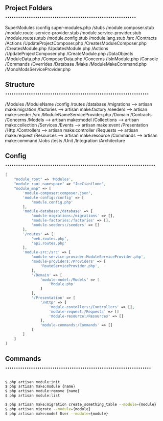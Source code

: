 ## Project Folders .............................................................

SuperModules
    /config
        super-modules.php
    /stubs
        /module.composer.stub
        /module.route-service-provider.stub
        /module.service-provider.stub
        /module.routes.stub
        /module.config.stub
        /module.lang.stub
    /src
        /Contracts
            /Actions
                /UpdateProjectComposer.php
                /CreatesModuleComposer.php
                /CreatesModule.php
                /UpdatesModule.php
        /Actions
            /UpdateProjectComposer.php
            /CreateModule.php
        /DataObjects
            /ModuleData.php
            /ComposerData.php
        /Concerns
            /IsInModule.php
        /Console
            /Commands
                /Overrides
                    /Database
                    /Make
                /ModuleMakeCommand.php        
        /MonoModsServiceProvider.php


## Structure ...................................................................

/Modules
    /ModuleName
        /config
        /routes
        /database
            /migrations --> artisan make:migration
            /factories  --> artisan make:factory
            /seeders    --> artisan make:seeder
        /src
            /ModuleNameServiceProvider.php
            /Domain
                /Contracts
                /Concerns
                /Models --> artisan make:model
                /Collections --> artisan make:collection
            /Services
                /Events --> artisan make:event
            /Presentation
                /Http
                    /Controllers --> artisan make:controller
                    /Requests    --> artisan make:request
                    /Resources   --> artisan make:resource
                /Commands --> artisan make:command 
                /Jobs
        /tests
            /Unit 
            /Integration
            /Architecture


## Config ......................................................................

```php
[
    "module_root" => 'Modules',
    "module_root_namespace" => "JoeCianflone",
    "module_map" => [
        'module-composer:composer.json',
        'module-config:/config' => [
            'module.config.php'
        ],
        'module-database:/database' => [
            'module-migrations:/migrations' => [],
            'module-factories:/factories' => [],
            'module-seeders:/seeders' => []
        ],
        '/routes' => [
            'web.routes.php',
            'api.routes.php'
        ],
        'module-src:/src' => [
            'module-service-provider:ModuleServiceProvider.php',
            'module-providers:/Providers' => [
                'RouteServiceProvider.php',
            ],
            '/Domain' => [
                'module-model:/Models' => [
                    'Module.php'
                ]
            ],
            '/Presentation' => [
                '/Http' => [
                    'module-contollers:/Controllers' => [],
                    'module-request:/Requests' => []
                    'module-resource:/Resources' => []
                ],
                'module-commands:/Commands' => []
            ]
        ]
    ]
]
```

## Commands ....................................................................

```bash

$ php artisan module:init 
$ php artisan make:module {name}
$ php artisan module:remove {name}
$ php artisan module:list

$ php artisan make:migration create_something_table --module={module}
$ php artisan migrate --module={module}
$ php artisan make:model User --module={module}

```
